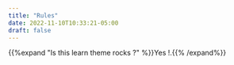 ```yaml
---
title: "Rules"
date: 2022-11-10T10:33:21-05:00
draft: false
---
```


{{%expand "Is this learn theme rocks ?" %}}Yes !.{{% /expand%}}